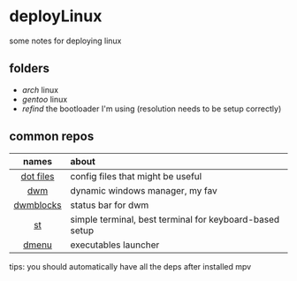 # deployLinux
some notes for deploying linux

## folders
- *arch* linux
- *gentoo* linux
- *refind* the bootloader I'm using (resolution needs to be setup correctly)

## common repos
| names                                                  | about                                                   |
| :---:                                                  | :---                                                    |
| [dot files](https://github.com/0n3W4y7ick3t/rice)      | config files that might be useful                       |
| [dwm](https://github.com/0n3W4y7ick3t/dwm)             | dynamic windows manager, my fav                         |
| [dwmblocks](https://github.com/0n3W4y7ick3t/dwmblocks) | status bar for dwm                                      |
| [st](https://github.com/0n3W4y7ick3t/st)               | simple terminal, best terminal for keyboard-based setup |
| [dmenu](https://github.com/0n3W4y7ick3t/dmenu)         | executables launcher                                    |

tips: you should automatically have all the deps after installed mpv
